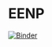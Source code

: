 # EENP
[![Binder](https://mybinder.org/badge_logo.svg)](https://mybinder.org/v2/gh/rheajaisinghani/EENP/master)
